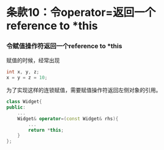 # 条款10：令operator=返回一个reference to *this
### 令赋值操作符返回一个reference to *this
赋值的时候，经常出现
```c++
int x, y, z;
x = y = z = 10;
```
为了实现这样的连锁赋值，需要赋值操作符返回左侧对象的引用。
```c++
class Widget{
public:
    ...
    Widget& operator=(const Widget& rhs){
        ...
        return *this;
    }
};
```